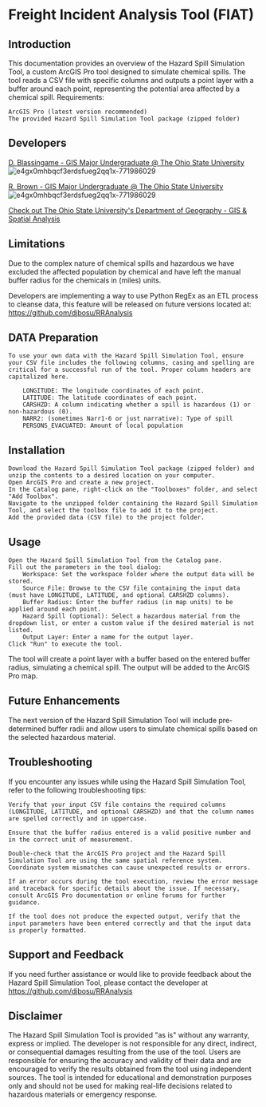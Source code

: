 # Freight Incident Analysis Tool (FIAT)

## Introduction

This documentation provides an overview of the Hazard Spill Simulation Tool, a custom ArcGIS Pro tool designed to simulate chemical spills. The tool reads a CSV file with specific columns and outputs a point layer with a buffer around each point, representing the potential area affected by a chemical spill.
Requirements:

    ArcGIS Pro (latest version recommended)
    The provided Hazard Spill Simulation Tool package (zipped folder)

## Developers

[D. Blassingame - GIS Major Undergraduate @ The Ohio State University](https://www.osu.edu/search/?query=blassingame.5&view=people&expanded=true)
![e4gx0mhbqcf3erdsfueg2qq1x-771986029](https://user-images.githubusercontent.com/123282069/235376980-e8d2416a-c072-4bba-a524-91b061cf00eb.png)

[R. Brown - GIS Major Undergraduate @ The Ohio State University](https://www.osu.edu/search/?query=brown.7453&view=people&expanded=true)
![e4gx0mhbqcf3erdsfueg2qq1x-771986029](https://user-images.githubusercontent.com/123282069/235376980-e8d2416a-c072-4bba-a524-91b061cf00eb.png)

[Check out The Ohio State University's Department of Geography - GIS & Spatial Analysis](https://geography.osu.edu/undergrad/majors/gis)

## Limitations

Due to the complex nature of chemical spills and hazardous we have excluded the affected population by chemical and have left the manual buffer radius for the chemicals in (miles) units.

Developers are implementing a way to use Python RegEx as an ETL process to cleanse data, this feature will be released on future versions located at: https://github.com/djbosu/RRAnalysis

## DATA Preparation

    To use your own data with the Hazard Spill Simulation Tool, ensure your CSV file includes the following columns, casing and spelling are critical for a successful run of the tool. Proper column headers are capitalized here.

        LONGITUDE: The longitude coordinates of each point.
        LATITUDE: The latitude coordinates of each point.
        CARSHZD: A column indicating whether a spill is hazardous (1) or non-hazardous (0).
        NARR2: (sometimes Narr1-6 or just narrative): Type of spill
        PERSONS_EVACUATED: Amount of local population

## Installation

    Download the Hazard Spill Simulation Tool package (zipped folder) and unzip the contents to a desired location on your computer.
    Open ArcGIS Pro and create a new project.
    In the Catalog pane, right-click on the "Toolboxes" folder, and select "Add Toolbox".
    Navigate to the unzipped folder containing the Hazard Spill Simulation Tool, and select the toolbox file to add it to the project.
    Add the provided data (CSV file) to the project folder.

## Usage

    Open the Hazard Spill Simulation Tool from the Catalog pane.
    Fill out the parameters in the tool dialog:
        Workspace: Set the workspace folder where the output data will be stored.
        Source File: Browse to the CSV file containing the input data (must have LONGITUDE, LATITUDE, and optional CARSHZD columns).
        Buffer Radius: Enter the buffer radius (in map units) to be applied around each point.
        Hazard Spill (optional): Select a hazardous material from the dropdown list, or enter a custom value if the desired material is not listed.
        Output Layer: Enter a name for the output layer.
    Click "Run" to execute the tool.

The tool will create a point layer with a buffer based on the entered buffer radius, simulating a chemical spill. The output will be added to the ArcGIS Pro map.

## Future Enhancements

The next version of the Hazard Spill Simulation Tool will include pre-determined buffer radii and allow users to simulate chemical spills based on the selected hazardous material.

## Troubleshooting

If you encounter any issues while using the Hazard Spill Simulation Tool, refer to the following troubleshooting tips:

    Verify that your input CSV file contains the required columns (LONGITUDE, LATITUDE, and optional CARSHZD) and that the column names are spelled correctly and in uppercase.

    Ensure that the buffer radius entered is a valid positive number and in the correct unit of measurement.

    Double-check that the ArcGIS Pro project and the Hazard Spill Simulation Tool are using the same spatial reference system. Coordinate system mismatches can cause unexpected results or errors.

    If an error occurs during the tool execution, review the error message and traceback for specific details about the issue. If necessary, consult ArcGIS Pro documentation or online forums for further guidance.

    If the tool does not produce the expected output, verify that the input parameters have been entered correctly and that the input data is properly formatted.

## Support and Feedback

If you need further assistance or would like to provide feedback about the Hazard Spill Simulation Tool, please contact the developer at https://github.com/djbosu/RRAnalysis

## Disclaimer

The Hazard Spill Simulation Tool is provided "as is" without any warranty, express or implied. The developer is not responsible for any direct, indirect, or consequential damages resulting from the use of the tool. Users are responsible for ensuring the accuracy and validity of their data and are encouraged to verify the results obtained from the tool using independent sources. The tool is intended for educational and demonstration purposes only and should not be used for making real-life decisions related to hazardous materials or emergency response.
